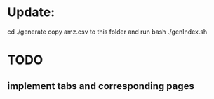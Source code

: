 # Update:
cd ./generate
copy amz.csv to this folder and run
bash ./genIndex.sh


# TODO
## implement tabs and corresponding pages
